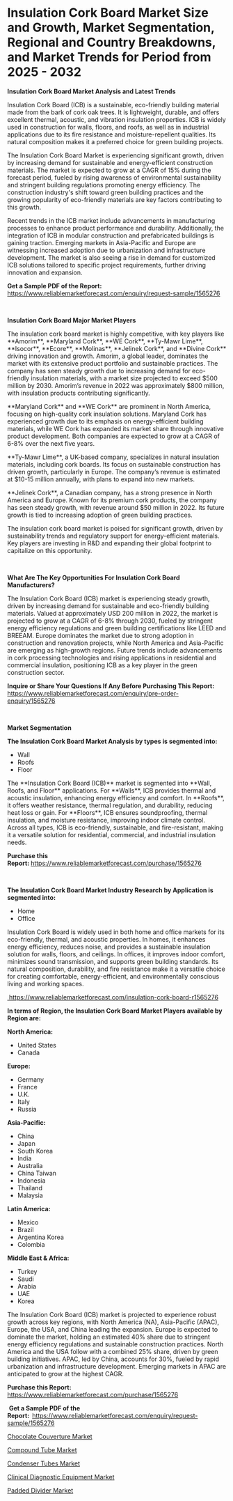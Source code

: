 <p><h1>Insulation Cork Board Market Size and Growth, Market Segmentation, Regional and Country Breakdowns, and Market Trends for Period from 2025 -  2032</h1></p><p><strong>Insulation Cork Board Market Analysis and Latest Trends</strong></p>
<p><p>Insulation Cork Board (ICB) is a sustainable, eco-friendly building material made from the bark of cork oak trees. It is lightweight, durable, and offers excellent thermal, acoustic, and vibration insulation properties. ICB is widely used in construction for walls, floors, and roofs, as well as in industrial applications due to its fire resistance and moisture-repellent qualities. Its natural composition makes it a preferred choice for green building projects.</p><p>The Insulation Cork Board Market is experiencing significant growth, driven by increasing demand for sustainable and energy-efficient construction materials. The market is expected to grow at a CAGR of 15% during the forecast period, fueled by rising awareness of environmental sustainability and stringent building regulations promoting energy efficiency. The construction industry's shift toward green building practices and the growing popularity of eco-friendly materials are key factors contributing to this growth.</p><p>Recent trends in the ICB market include advancements in manufacturing processes to enhance product performance and durability. Additionally, the integration of ICB in modular construction and prefabricated buildings is gaining traction. Emerging markets in Asia-Pacific and Europe are witnessing increased adoption due to urbanization and infrastructure development. The market is also seeing a rise in demand for customized ICB solutions tailored to specific project requirements, further driving innovation and expansion.</p></p>
<p><strong>Get a Sample PDF of the Report:&nbsp;</strong> <a href="https://www.reliablemarketforecast.com/enquiry/request-sample/1565276?utm_campaign=1899&utm_medium=2&utm_source=Github&utm_content=ia&utm_term=25012025&utm_id=insulation-cork-board">https://www.reliablemarketforecast.com/enquiry/request-sample/1565276</a></p>
<p>&nbsp;</p>
<p><strong>Insulation Cork Board Major Market Players</strong></p>
<p><p>The insulation cork board market is highly competitive, with key players like **Amorim**, **Maryland Cork**, **WE Cork**, **Ty-Mawr Lime**, **Isocor**, **Ecore**, **Molinas**, **Jelinek Cork**, and **Divine Cork** driving innovation and growth. Amorim, a global leader, dominates the market with its extensive product portfolio and sustainable practices. The company has seen steady growth due to increasing demand for eco-friendly insulation materials, with a market size projected to exceed $500 million by 2030. Amorim’s revenue in 2022 was approximately $800 million, with insulation products contributing significantly.</p><p>**Maryland Cork** and **WE Cork** are prominent in North America, focusing on high-quality cork insulation solutions. Maryland Cork has experienced growth due to its emphasis on energy-efficient building materials, while WE Cork has expanded its market share through innovative product development. Both companies are expected to grow at a CAGR of 6-8% over the next five years.</p><p>**Ty-Mawr Lime**, a UK-based company, specializes in natural insulation materials, including cork boards. Its focus on sustainable construction has driven growth, particularly in Europe. The company’s revenue is estimated at $10-15 million annually, with plans to expand into new markets.</p><p>**Jelinek Cork**, a Canadian company, has a strong presence in North America and Europe. Known for its premium cork products, the company has seen steady growth, with revenue around $50 million in 2022. Its future growth is tied to increasing adoption of green building practices.</p><p>The insulation cork board market is poised for significant growth, driven by sustainability trends and regulatory support for energy-efficient materials. Key players are investing in R&D and expanding their global footprint to capitalize on this opportunity.</p></p>
<p>&nbsp;</p>
<p><strong>What Are The Key Opportunities For Insulation Cork Board Manufacturers?</strong></p>
<p><p>The Insulation Cork Board (ICB) market is experiencing steady growth, driven by increasing demand for sustainable and eco-friendly building materials. Valued at approximately USD 200 million in 2022, the market is projected to grow at a CAGR of 6-8% through 2030, fueled by stringent energy efficiency regulations and green building certifications like LEED and BREEAM. Europe dominates the market due to strong adoption in construction and renovation projects, while North America and Asia-Pacific are emerging as high-growth regions. Future trends include advancements in cork processing technologies and rising applications in residential and commercial insulation, positioning ICB as a key player in the green construction sector.</p></p>
<p><strong>Inquire or Share Your Questions If Any Before Purchasing This Report:</strong> <a href="https://www.reliablemarketforecast.com/enquiry/pre-order-enquiry/1565276?utm_campaign=1899&utm_medium=2&utm_source=Github&utm_content=ia&utm_term=25012025&utm_id=insulation-cork-board">https://www.reliablemarketforecast.com/enquiry/pre-order-enquiry/1565276</a></p>
<p>&nbsp;</p>
<p><strong>Market Segmentation</strong></p>
<p><strong>The Insulation Cork Board Market Analysis by types is segmented into:</strong></p>
<p><ul><li>Wall</li><li>Roofs</li><li>Floor</li></ul></p>
<p><p>The **Insulation Cork Board (ICB)** market is segmented into **Wall, Roofs, and Floor** applications. For **Walls**, ICB provides thermal and acoustic insulation, enhancing energy efficiency and comfort. In **Roofs**, it offers weather resistance, thermal regulation, and durability, reducing heat loss or gain. For **Floors**, ICB ensures soundproofing, thermal insulation, and moisture resistance, improving indoor climate control. Across all types, ICB is eco-friendly, sustainable, and fire-resistant, making it a versatile solution for residential, commercial, and industrial insulation needs.</p></p>
<p><strong>Purchase this Report:&nbsp;</strong><a href="https://www.reliablemarketforecast.com/purchase/1565276?utm_campaign=1899&utm_medium=2&utm_source=Github&utm_content=ia&utm_term=25012025&utm_id=insulation-cork-board">https://www.reliablemarketforecast.com/purchase/1565276</a></p>
<p>&nbsp;</p>
<p><strong>The Insulation Cork Board Market Industry Research by Application is segmented into:</strong></p>
<p><ul><li>Home</li><li>Office</li></ul></p>
<p><p>Insulation Cork Board is widely used in both home and office markets for its eco-friendly, thermal, and acoustic properties. In homes, it enhances energy efficiency, reduces noise, and provides a sustainable insulation solution for walls, floors, and ceilings. In offices, it improves indoor comfort, minimizes sound transmission, and supports green building standards. Its natural composition, durability, and fire resistance make it a versatile choice for creating comfortable, energy-efficient, and environmentally conscious living and working spaces.</p></p>
<p><a href="https://www.reliablemarketforecast.com/insulation-cork-board-r1565276?utm_campaign=1899&utm_medium=2&utm_source=Github&utm_content=ia&utm_term=25012025&utm_id=insulation-cork-board">&nbsp;https://www.reliablemarketforecast.com/insulation-cork-board-r1565276</a></p>
<p><strong>In terms of Region, the Insulation Cork Board Market Players available by Region are:</strong></p>
<p>
    <p> <strong> North America: </strong>
        <ul>
            <li>United States</li>
            <li>Canada</li>
        </ul>
        </p> 
    <p> <strong> Europe: </strong>
        <ul>
            <li>Germany</li>
            <li>France</li>
            <li>U.K.</li>
            <li>Italy</li>
            <li>Russia</li>
        </ul>
        </p> 
    <p> <strong> Asia-Pacific: </strong>
        <ul>
            <li>China</li>
            <li>Japan</li>
            <li>South Korea</li>
            <li>India</li>
            <li>Australia</li>
            <li>China Taiwan</li>
            <li>Indonesia</li>
            <li>Thailand</li>
            <li>Malaysia</li>
        </ul>
        </p> 
    <p> <strong> Latin America: </strong>
        <ul>
            <li>Mexico</li>
            <li>Brazil</li>
            <li>Argentina Korea</li>
            <li>Colombia</li>
        </ul>
        </p> 
    <p> <strong> Middle East & Africa: </strong>
        <ul>
            <li>Turkey</li>
            <li>Saudi</li>
            <li>Arabia</li>
            <li>UAE</li>
            <li>Korea</li>
        </ul>
    </p>
    </p>
<p><p>The Insulation Cork Board (ICB) market is projected to experience robust growth across key regions, with North America (NA), Asia-Pacific (APAC), Europe, the USA, and China leading the expansion. Europe is expected to dominate the market, holding an estimated 40% share due to stringent energy efficiency regulations and sustainable construction practices. North America and the USA follow with a combined 25% share, driven by green building initiatives. APAC, led by China, accounts for 30%, fueled by rapid urbanization and infrastructure development. Emerging markets in APAC are anticipated to grow at the highest CAGR.</p></p>
<p><strong>Purchase this Report: </strong><a href="https://www.reliablemarketforecast.com/purchase/1565276?utm_campaign=1899&utm_medium=2&utm_source=Github&utm_content=ia&utm_term=25012025&utm_id=insulation-cork-board">https://www.reliablemarketforecast.com/purchase/1565276</a></p>
<p>&nbsp;<strong>Get a Sample PDF of the Report:&nbsp;&nbsp;</strong><a href="https://www.reliablemarketforecast.com/enquiry/request-sample/1565276?utm_campaign=1899&utm_medium=2&utm_source=Github&utm_content=ia&utm_term=25012025&utm_id=insulation-cork-board">https://www.reliablemarketforecast.com/enquiry/request-sample/1565276</a></p>
<p><strong></strong></p>
<p><p><a href="https://www.linkedin.com/pulse/chocolate-couverture-market-trend-analysis-highlights-rapid-bpmnc?utm_campaign=1899&utm_medium=2&utm_source=Github&utm_content=ia&utm_term=25012025&utm_id=insulation-cork-board">Chocolate Couverture Market</a></p><p><a href="https://github.com/rashkaeduzor/Market-Research-Report-List-1/blob/main/compound-tube-market.md?utm_campaign=1899&utm_medium=2&utm_source=Github&utm_content=ia&utm_term=25012025&utm_id=insulation-cork-board">Compound Tube Market</a></p><p><a href="https://github.com/abedlagagica4/Market-Research-Report-List-1/blob/main/condenser-tubes-market.md?utm_campaign=1899&utm_medium=2&utm_source=Github&utm_content=ia&utm_term=25012025&utm_id=insulation-cork-board">Condenser Tubes Market</a></p><p><a href="https://www.linkedin.com/pulse/clinical-diagnostic-equipment-market-analysis-report-global-uzyre?utm_campaign=1899&utm_medium=2&utm_source=Github&utm_content=ia&utm_term=25012025&utm_id=insulation-cork-board">Clinical Diagnostic Equipment Market</a></p><p><a href="https://www.linkedin.com/pulse/padded-divider-market-industry-landscape-growth-trajectories-qi6we?utm_campaign=1899&utm_medium=2&utm_source=Github&utm_content=ia&utm_term=25012025&utm_id=insulation-cork-board">Padded Divider Market</a></p></p>